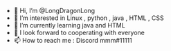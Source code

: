 - 👋 Hi, I’m @LongDragonLong
- 👀 I’m interested in Linux , python , java , HTML , CSS 
- 🌱 I’m currently learning java and HTML
- 💞️ I look forward to cooperating with everyone
- 📫 How to reach me :  Discord mmm#11111
